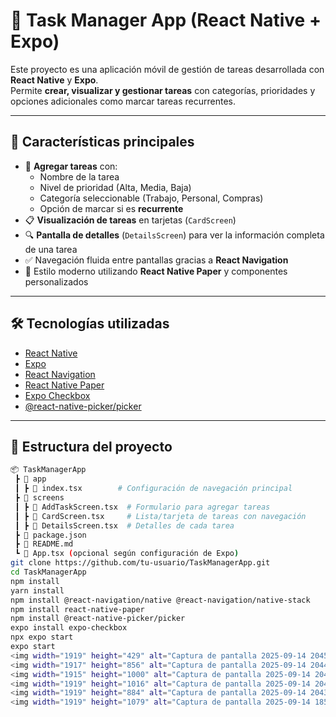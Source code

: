 # 📝 Task Manager App (React Native + Expo)

Este proyecto es una aplicación móvil de gestión de tareas desarrollada con **React Native** y **Expo**.  
Permite **crear, visualizar y gestionar tareas** con categorías, prioridades y opciones adicionales como marcar tareas recurrentes.  

---

## 🚀 Características principales

- 📌 **Agregar tareas** con:
  - Nombre de la tarea
  - Nivel de prioridad (Alta, Media, Baja)
  - Categoría seleccionable (Trabajo, Personal, Compras)
  - Opción de marcar si es **recurrente**
- 📋 **Visualización de tareas** en tarjetas (`CardScreen`)
- 🔍 **Pantalla de detalles** (`DetailsScreen`) para ver la información completa de una tarea
- ✅ Navegación fluida entre pantallas gracias a **React Navigation**
- 🎨 Estilo moderno utilizando **React Native Paper** y componentes personalizados

---

## 🛠️ Tecnologías utilizadas

- [React Native](https://reactnative.dev/)
- [Expo](https://expo.dev/)
- [React Navigation](https://reactnavigation.org/)
- [React Native Paper](https://callstack.github.io/react-native-paper/)
- [Expo Checkbox](https://docs.expo.dev/versions/latest/sdk/checkbox/)
- [@react-native-picker/picker](https://github.com/react-native-picker/picker)

---

## 📂 Estructura del proyecto

```bash
📦 TaskManagerApp
 ┣ 📂 app
 ┃ ┣ 📜 index.tsx        # Configuración de navegación principal
 ┣ 📂 screens
 ┃ ┣ 📜 AddTaskScreen.tsx  # Formulario para agregar tareas
 ┃ ┣ 📜 CardScreen.tsx     # Lista/tarjeta de tareas con navegación
 ┃ ┣ 📜 DetailsScreen.tsx  # Detalles de cada tarea
 ┣ 📜 package.json
 ┣ 📜 README.md
 ┗ 📜 App.tsx (opcional según configuración de Expo)
git clone https://github.com/tu-usuario/TaskManagerApp.git
cd TaskManagerApp
npm install
yarn install
npm install @react-navigation/native @react-navigation/native-stack
npm install react-native-paper
npm install @react-native-picker/picker
expo install expo-checkbox
npx expo start
expo start
<img width="1919" height="429" alt="Captura de pantalla 2025-09-14 204501" src="https://github.com/user-attachments/assets/ceb384e7-d6fe-497a-9d07-68fdb0916bce" />
<img width="1917" height="856" alt="Captura de pantalla 2025-09-14 204450" src="https://github.com/user-attachments/assets/2429933c-11e1-413c-8466-6358e1bd9f7a" />
<img width="1915" height="1000" alt="Captura de pantalla 2025-09-14 204443" src="https://github.com/user-attachments/assets/a8a65849-516d-4cdf-9396-7705180b6697" />
<img width="1919" height="1016" alt="Captura de pantalla 2025-09-14 204335" src="https://github.com/user-attachments/assets/cdc2f5e9-aedf-40f7-adfa-02067ffd9458" />
<img width="1919" height="884" alt="Captura de pantalla 2025-09-14 204307" src="https://github.com/user-attachments/assets/d895ae33-a92d-416a-b70d-6b7733945b1e" />
<img width="1919" height="1079" alt="Captura de pantalla 2025-09-14 185532" src="https://github.com/user-attachments/assets/3b241b19-9f54-4ef4-8062-d8e7c6e671f0" />




